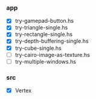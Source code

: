 ### app

* [x] try-gamepad-button.hs
* [x] try-triangle-single.hs
* [x] try-rectangle-single.hs
* [x] try-depth-buffering-single.hs
* [x] try-cube-single.hs
* [ ] try-cairo-image-as-texture.hs
* [ ] try-multiple-windows.hs

### src

* [x] Vertex
